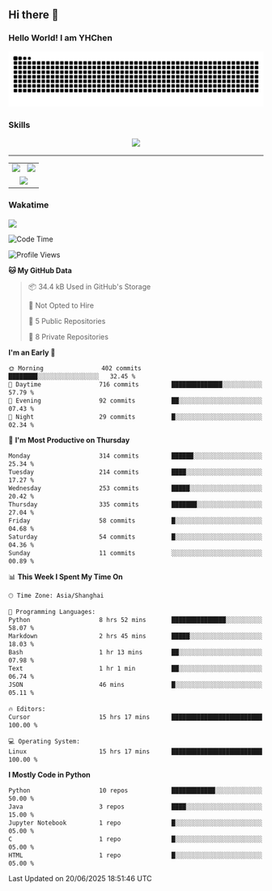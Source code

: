 
## Hi there 👋

<!--
**YHChen0511/YHChen0511** is a ✨ _special_ ✨ repository because its `README.md` (this file) appears on your GitHub profile.

Here are some ideas to get you started:

- 🔭 I’m currently working on ...
- 🌱 I’m currently learning ...
- 👯 I’m looking to collaborate on ...
- 🤔 I’m looking for help with ...
- 💬 Ask me about ...
- 📫 How to reach me: ...
- 😄 Pronouns: ...
- ⚡ Fun fact: ...
-->
### Hello World!  I am YHChen

![](https://raw.githubusercontent.com/YHChen0511/YHChen0511/refs/heads/output/github-contribution-grid-snake.svg)

### Skills

<p align="center">
  <a href="https://skillicons.dev">
    <img src="https://skillicons.dev/icons?i=python,cpp,java,c,pytorch,git,docker,latex,mysql,linux,vscode" />
  </a>
</p>

---
<div align="center">
  <table style="width:100%;">
    <tr>
      <!-- 第一个图片 -->
      <td align="center">
        <img height='200' src="https://github-readme-stats.vercel.app/api?username=YHChen0511&show_icons=true" />
      </td>
      <!-- 第二个图片 -->
      <td align="center">
        <img height='200' src="https://github-readme-stats.vercel.app/api/top-langs/?username=YHChen0511&layout=compact" />
      </td>
    </tr>
    <!-- 第三个图片 -->
    <tr>
      <td colspan="2" align="center">
        <img height="220" src="https://github-readme-activity-graph.vercel.app/graph?username=YHChen0511&theme=github-compact&hide_border=true&area=true" />
      </td>
    </tr>
  </table>
</div>

### Wakatime
<img align="center" src="https://github-readme-stats.vercel.app/api/wakatime?username=YHChen0511&theme=transparent&hide_border=true&layout=compact&langs_count=20&range=last_30_days" />

<!--START_SECTION:waka-->
![Code Time](http://img.shields.io/badge/Code%20Time-305%20hrs%2027%20mins-blue)

![Profile Views](http://img.shields.io/badge/Profile%20Views-0-blue)

**🐱 My GitHub Data** 

> 📦 34.4 kB Used in GitHub's Storage 
 > 
> 🚫 Not Opted to Hire
 > 
> 📜 5 Public Repositories 
 > 
> 🔑 8 Private Repositories 
 > 
**I'm an Early 🐤** 

```text
🌞 Morning                402 commits         ████████░░░░░░░░░░░░░░░░░   32.45 % 
🌆 Daytime                716 commits         ██████████████░░░░░░░░░░░   57.79 % 
🌃 Evening                92 commits          ██░░░░░░░░░░░░░░░░░░░░░░░   07.43 % 
🌙 Night                  29 commits          █░░░░░░░░░░░░░░░░░░░░░░░░   02.34 % 
```
📅 **I'm Most Productive on Thursday** 

```text
Monday                   314 commits         ██████░░░░░░░░░░░░░░░░░░░   25.34 % 
Tuesday                  214 commits         ████░░░░░░░░░░░░░░░░░░░░░   17.27 % 
Wednesday                253 commits         █████░░░░░░░░░░░░░░░░░░░░   20.42 % 
Thursday                 335 commits         ███████░░░░░░░░░░░░░░░░░░   27.04 % 
Friday                   58 commits          █░░░░░░░░░░░░░░░░░░░░░░░░   04.68 % 
Saturday                 54 commits          █░░░░░░░░░░░░░░░░░░░░░░░░   04.36 % 
Sunday                   11 commits          ░░░░░░░░░░░░░░░░░░░░░░░░░   00.89 % 
```


📊 **This Week I Spent My Time On** 

```text
🕑︎ Time Zone: Asia/Shanghai

💬 Programming Languages: 
Python                   8 hrs 52 mins       ███████████████░░░░░░░░░░   58.07 % 
Markdown                 2 hrs 45 mins       █████░░░░░░░░░░░░░░░░░░░░   18.03 % 
Bash                     1 hr 13 mins        ██░░░░░░░░░░░░░░░░░░░░░░░   07.98 % 
Text                     1 hr 1 min          ██░░░░░░░░░░░░░░░░░░░░░░░   06.74 % 
JSON                     46 mins             █░░░░░░░░░░░░░░░░░░░░░░░░   05.11 % 

🔥 Editors: 
Cursor                   15 hrs 17 mins      █████████████████████████   100.00 % 

💻 Operating System: 
Linux                    15 hrs 17 mins      █████████████████████████   100.00 % 
```

**I Mostly Code in Python** 

```text
Python                   10 repos            ████████████░░░░░░░░░░░░░   50.00 % 
Java                     3 repos             ████░░░░░░░░░░░░░░░░░░░░░   15.00 % 
Jupyter Notebook         1 repo              █░░░░░░░░░░░░░░░░░░░░░░░░   05.00 % 
C                        1 repo              █░░░░░░░░░░░░░░░░░░░░░░░░   05.00 % 
HTML                     1 repo              █░░░░░░░░░░░░░░░░░░░░░░░░   05.00 % 
```




 Last Updated on 20/06/2025 18:51:46 UTC
<!--END_SECTION:waka-->
